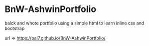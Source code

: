 # BnW-AshwinPortfolio

balck and whote portfolio using a simple html to learn inline css and bootstrap


url => https://pal7.github.io/BnW-AshwinPortfolio/.
